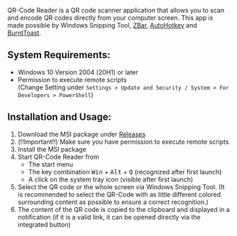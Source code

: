 QR-Code Reader is a QR code scanner application that allows you to scan and encode QR codes directly from your computer screen.
This app is made possible by Windows Snipping Tool, [ZBar](https://github.com/mchehab/zbar), [AutoHotkey](https://github.com/AutoHotkey/AutoHotkey) and [BurntToast](https://github.com/Windos/BurntToast).


## System Requirements:

- Windows 10 Version 2004 (20H1) or later
- Permission to execute remote scripts
  <br>(Change Setting under `Settings > Update and Security / System > For Developers > PowerShell`)


## Installation and Usage:

1. Download the MSI package under [Releases](https://github.com/ottozumkeller/QR-Code-Reader/releases)
2. (‼️Important‼️) Make sure you have permission to execute remote scripts
3. Install the MSI package
4. Start QR-Code Reader from
   - The start menu
   - The key combination <kbd>Win</kbd> + <kbd>Alt</kbd> + <kbd>Q</kbd> (recognized after first launch)
   - A click on the system tray icon (visible after first launch)
5. Select the QR code or the whole screen via Windows Snipping Tool. (It is recommended to select the QR-Code with as little different colored surrounding content as possible to ensure a correct recognition.)
6. The content of the QR code is copied to the clipboard and displayed in a notification (if it is a valid link, it can be opened directly via the integrated button)

